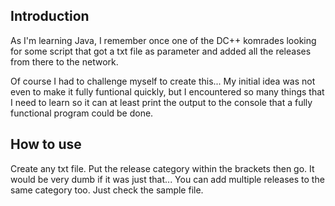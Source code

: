 ## Introduction
As I'm learning Java, I remember once one of the DC++ komrades looking for some script that got a txt file as parameter and added all the releases from there to the network.

Of course I had to challenge myself to create this...
My initial idea was not even to make it fully funtional quickly, but I encountered so many things that I need to learn so it can at least print the output to the console that a fully functional program could be done.

## How to use
Create any txt file. Put the release category within the brackets then go.
It would be very dumb if it was just that... You can add multiple releases to the same category too. Just check the sample file.
